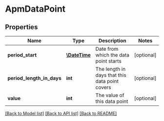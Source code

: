 # ApmDataPoint

## Properties
Name | Type | Description | Notes
------------ | ------------- | ------------- | -------------
**period_start** | [**\DateTime**](\DateTime.md) | Date from which the data point starts | [optional] 
**period_length_in_days** | **int** | The length in days that this data point covers | [optional] 
**value** | **int** | The value of this data point | [optional] 

[[Back to Model list]](../README.md#documentation-for-models) [[Back to API list]](../README.md#documentation-for-api-endpoints) [[Back to README]](../README.md)


